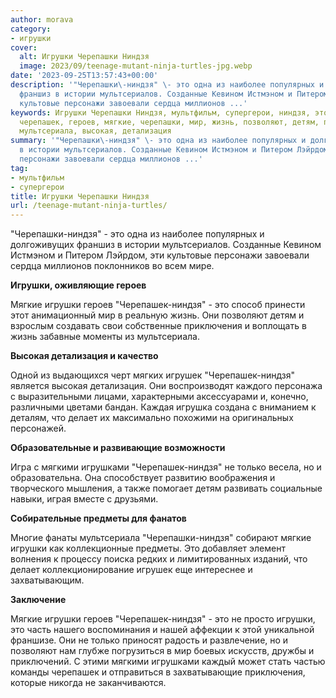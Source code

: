 ```yaml
---
author: morava
category:
- игрушки
cover:
  alt: Игрушки Черепашки Ниндзя
  image: 2023/09/teenage-mutant-ninja-turtles-jpg.webp
date: '2023-09-25T13:57:43+00:00'
description: '"Черепашки\-ниндзя" \- это одна из наиболее популярных и долгоживущих
  франшиз в истории мультсериалов. Созданные Кевином Истмэном и Питером Лэйрдом, эти
  культовые персонажи завоевали сердца миллионов ...'
keywords: Игрушки Черепашки Ниндзя, мультфильм, супергерои, ниндзя, это, игрушки,
  черепашек, героев, мягкие, черепашки, мир, жизнь, позволяют, детям, приключения,
  мультсериала, высокая, детализация
summary: '"Черепашки\-ниндзя" \- это одна из наиболее популярных и долгоживущих франшиз
  в истории мультсериалов. Созданные Кевином Истмэном и Питером Лэйрдом, эти культовые
  персонажи завоевали сердца миллионов ...'
tag:
- мультфильм
- супергерои
title: Игрушки Черепашки Ниндзя
url: /teenage-mutant-ninja-turtles/
---
```


"Черепашки\-ниндзя" \- это одна из наиболее популярных и долгоживущих франшиз в истории мультсериалов. Созданные Кевином Истмэном и Питером Лэйрдом, эти культовые персонажи завоевали сердца миллионов поклонников во всем мире.

**Игрушки, оживляющие героев**

Мягкие игрушки героев "Черепашек\-ниндзя" \- это способ принести этот анимационный мир в реальную жизнь. Они позволяют детям и взрослым создавать свои собственные приключения и воплощать в жизнь забавные моменты из мультсериала.

**Высокая детализация и качество**

Одной из выдающихся черт мягких игрушек "Черепашек-ниндзя" является высокая детализация. Они воспроизводят каждого персонажа с выразительными лицами, характерными аксессуарами и, конечно, различными цветами бандан. Каждая игрушка создана с вниманием к деталям, что делает их максимально похожими на оригинальных персонажей.

**Образовательные и развивающие возможности**

Игра с мягкими игрушками "Черепашек-ниндзя" не только весела, но и образовательна. Она способствует развитию воображения и творческого мышления, а также помогает детям развивать социальные навыки, играя вместе с друзьями.

**Собирательные предметы для фанатов**

Многие фанаты мультсериала "Черепашки-ниндзя" собирают мягкие игрушки как коллекционные предметы. Это добавляет элемент волнения к процессу поиска редких и лимитированных изданий, что делает коллекционирование игрушек еще интереснее и захватывающим.

**Заключение**

Мягкие игрушки героев "Черепашек\-ниндзя" \- это не просто игрушки, это часть нашего воспоминания и нашей аффекции к этой уникальной франшизе. Они не только приносят радость и развлечение, но и позволяют нам глубже погрузиться в мир боевых искусств, дружбы и приключений. С этими мягкими игрушками каждый может стать частью команды черепашек и отправиться в захватывающие приключения, которые никогда не заканчиваются.